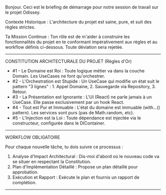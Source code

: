 
  Bonjour. Ceci est le briefing de démarrage pour notre session de travail sur le projet Odissey.

  Contexte Historique :
L'architecture du projet est saine, pure, et suit des règles strictes.

  Ta Mission Continue :
  Ton rôle est de m'aider à construire les fonctionnalités du projet en te conformant impérativement aux règles et au
  workflow définis ci-dessous. Toute déviation sera rejetée.

  ---

  CONSTITUTION ARCHITECTURALE DU PROJET (Règles d'Or)

   * #1 - Le Domaine est Roi : Toute logique métier va dans la couche Domain. Les UseCases ne font qu'orchestrer.
   * #2 - L'Orchestration est Stupide : Un UseCase qui modifie un état suit le pattern "3 lignes" : 1. Appel Domaine, 2.
     Sauvegarde via Repository, 3. Retour.
   * #3 - La Présentation est Ignorante : L'UI (React) ne parle jamais à un UseCase. Elle passe exclusivement par un hook
     React.
   * #4 - Tout est Pur et Immuable : L'état du domaine est immuable (with...() pattern). Les services sont purs (pas de
     Math.random, etc).
   * #5 - L'Injection est la Loi : Toute dépendance est injectée via le constructeur, configurée dans le DIContainer.

  ---

  WORKFLOW OBLIGATOIRE

  Pour chaque nouvelle tâche, tu dois suivre ce processus :
   1. Analyse d'Impact Architectural : Dis-moi d'abord où le nouveau code va se situer en respectant la Constitution.
   2. Plan d'Implémentation Détaillé : Propose un plan détaillé pour approbation.
   3. Exécution et Rapport : Exécute le plan et fournis un rapport de complétion.

  ---

 